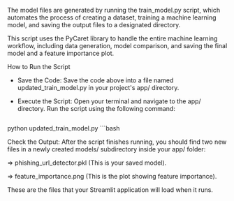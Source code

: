 The model files are generated by running the train_model.py script, which automates the process of creating a dataset, training a machine learning model, and saving the output files to a designated directory.

This script uses the PyCaret library to handle the entire machine learning workflow, including data generation, model comparison, and saving the final model and a feature importance plot.

How to Run the Script
- Save the Code: Save the code above into a file named updated_train_model.py in your project's app/ directory.

- Execute the Script: Open your terminal and navigate to the app/ directory. Run the script using the following command:


    ```bash
python updated_train_model.py
    ```bash
    
Check the Output: After the script finishes running, you should find two new files in a newly created models/ subdirectory inside your app/ folder:

=> phishing_url_detector.pkl (This is your saved model).

=> feature_importance.png (This is the plot showing feature importance).

These are the files that your Streamlit application will load when it runs.


